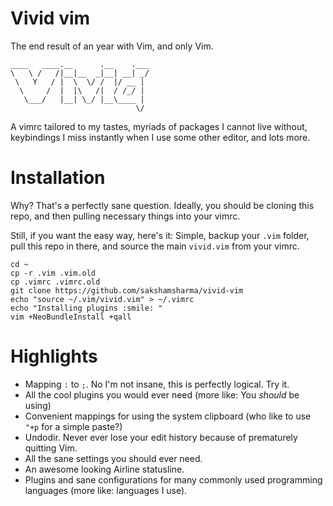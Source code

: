 Vivid vim
==========

The end result of an year with Vim, and only Vim.

```
____   ____.__      .__    .___
\   \ /   /|__|__  _|__| __| _/
 \   Y   / |  \  \/ /  |/ __ | 
  \     /  |  |\   /|  / /_/ | 
   \___/   |__| \_/ |__\____ | 
                            \/ 
```

A vimrc tailored to my tastes, myriads of packages I cannot live without, keybindings I miss instantly when I use some other editor, and lots more.

# Installation
Why? That's a perfectly sane question. Ideally, you should be cloning this repo, and then pulling necessary things into your vimrc.

Still, if you want the easy way, here's it:
Simple, backup your ```.vim``` folder, pull this repo in there, and source the main ```vivid.vim``` from your vimrc.

```
cd ~
cp -r .vim .vim.old
cp .vimrc .vimrc.old
git clone https://github.com/sakshamsharma/vivid-vim
echo "source ~/.vim/vivid.vim" > ~/.vimrc
echo "Installing plugins :smile: "
vim +NeoBundleInstall +qall
```

# Highlights
+ Mapping ```:``` to ```;```. No I'm not insane, this is perfectly logical. Try it.
+ All the cool plugins you would ever need (more like: You *should* be using)
+ Convenient mappings for using the system clipboard (who like to use ```"+p``` for a simple paste?)
+ Undodir. Never ever lose your edit history because of prematurely quitting Vim.
+ All the sane settings you should ever need.
+ An awesome looking Airline statusline.
+ Plugins and sane configurations for many commonly used programming languages (more like: languages I use).
